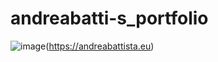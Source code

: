 # andreabatti-s_portfolio

![image](https://github.com/andreabatti/andreabatti-s_portfolio/assets/123306195/2e6f1252-7f38-489e-a163-9197e0b853fa)(https://andreabattista.eu)
